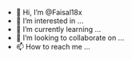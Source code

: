 - 👋 Hi, I’m @Faisal18x
- 👀 I’m interested in ...
- 🌱 I’m currently learning ...
- 💞️ I’m looking to collaborate on ...
- 📫 How to reach me ...

<!---
Faisal18x/Faisal18x is a ✨ special ✨ repository because its `README.md` (this file) appears on your GitHub profile.
You can click the Preview link to take a look at your changes.
--->
